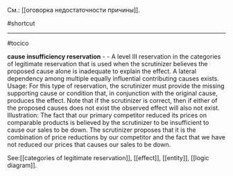 См.: [[оговорка недостаточности причины]].

#shortcut




<hr/>

#tocico

<b>cause insufficiency reservation</b> - - A level III reservation in the categories of legitimate reservation that is used when the scrutinizer believes the proposed cause alone is inadequate to explain the effect.  A lateral dependency among multiple equally influential contributing causes exists. 
Usage: For this type of reservation, the scrutinizer must provide the missing supporting cause or condition that, in conjunction with the original cause, produces the effect.  Note that if the scrutinizer is correct, then if either of the proposed causes does not exist the observed effect will also not exist. Illustration: The fact that our primary competitor reduced its prices on comparable products is believed by the scrutinizer to be insufficient to cause our sales to be down.  The scrutinizer proposes that it is the combination of price reductions by our competitor and the fact that we have not reduced our prices that causes our sales to be down. 
 
 



See:[[categories of legitimate reservation]], [[effect]], [[entity]], [[logic diagram]].
